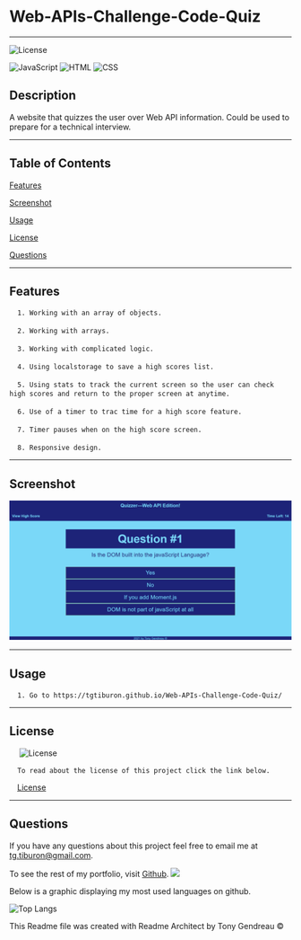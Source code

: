 # Web-APIs-Challenge-Code-Quiz
---

  ![License](https://img.shields.io/github/license/tgtiburon/Web-APIs-Challenge-Code-Quiz?style=flat-square)
  
  ![JavaScript](https://img.shields.io/badge/JavaScript-F7DF1E?style=for-the-badge&logo=javascript&logoColor=black) 
  ![HTML](https://img.shields.io/badge/HTML-239120?style=for-the-badge&logo=html5&logoColor=white) 
  ![CSS](https://img.shields.io/badge/CSS-239120?&style=for-the-badge&logo=css3&logoColor=white) 
## Description

A website that quizzes the user over Web API information. Could be used to prepare for a technical interview.

---
  ## Table of Contents

  [Features](#features)

  [Screenshot](#screenshot)
    
  [Usage](#usage)
    
  [License](#license)

  [Questions](#questions)
  
  

---

## Features

      1. Working with an array of objects. 

      2. Working with arrays. 

      3. Working with complicated logic. 

      4. Using localstorage to save a high scores list. 

      5. Using stats to track the current screen so the user can check high scores and return to the proper screen at anytime. 

      6. Use of a timer to trac time for a high score feature. 

      7. Timer pauses when on the high score screen. 

      8. Responsive design. 
---

## Screenshot 
  ![](WebAPISCRN.PNG)
  
  

---
  ## Usage

      1. Go to https://tgtiburon.github.io/Web-APIs-Challenge-Code-Quiz/ 


  ---
  ## License 

  &emsp; ![License](https://img.shields.io/github/license/tgtiburon/Web-APIs-Challenge-Code-Quiz?style=flat-square)

      To read about the license of this project click the link below.

  &emsp;[License](https://github.com/tgtiburon/Web-APIs-Challenge-Code-Quiz/blob/main/LICENSE) 



---
## Questions

If you have any questions about this project feel free to email me at <tg.tiburon@gmail.com>.  

To see the rest of my portfolio, visit [Github](https://github.com/tgtiburon).
![](./images/GitHub-Mark-32px.png)

Below is a graphic displaying my most used languages on github.

![Top Langs](https://github-readme-stats.vercel.app/api/top-langs/?username=tgtiburon)


This Readme file was created with Readme Architect by Tony Gendreau &copy;

